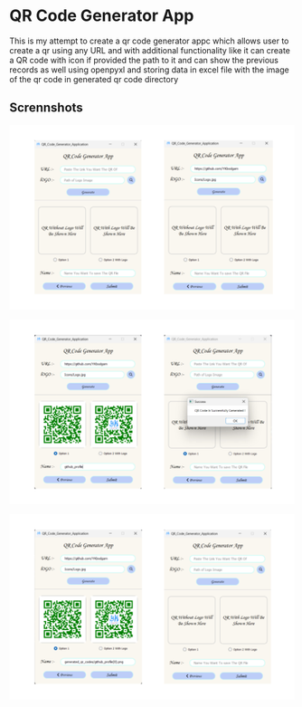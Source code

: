 # QR Code Generator App

This is my attempt to create a qr code generator appc which allows user to create a qr using any URL and with additional functionality like it can create a QR code with icon if provided the path to it and can show the previous records as well using openpyxl and storing data in excel file with the image of the qr code in generated qr code directory

## Scrennshots

![Screenshot 1](screenshot/screenshot_1.jpg)

![Screenshot 2](screenshot/screenshot_2.jpg)

![Screenshot 3](screenshot/screenshot_3.jpg)
